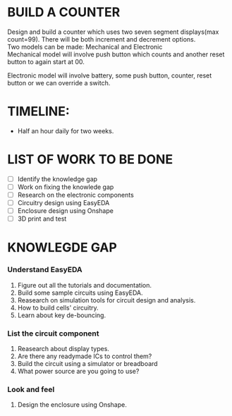 # BUILD A COUNTER
Design and build a counter which uses two seven segment displays(max count=99). There will be both increment and decrement options. </br>
Two models can be made: Mechanical and Electronic </br>
Mechanical model will involve push button which counts and another reset button to again start at 00.</br>

Electronic model will involve battery, some push button, counter, reset button or we can override a switch.</br>

# TIMELINE: 
- Half an hour daily for two weeks. </br>

# LIST OF WORK TO BE DONE
- [ ] Identify the knowledge gap
- [ ] Work on fixing the knowlede gap
- [ ] Research on the electronic components
- [ ] Circuitry design using EasyEDA
- [ ] Enclosure design using Onshape
- [ ] 3D print and test

# KNOWLEGDE GAP
### Understand EasyEDA
1) Figure out all the tutorials and documentation.</br>
2) Build some sample circuits using EasyEDA.</br>
3) Reasearch on simulation tools for circuit design and analysis. </br>
4) How to build cells' circuitry.</br> 
5) Learn about key de-bouncing. </br>

### List the circuit component 
1) Reasearch about display types. </br>
2) Are there any readymade ICs to control them? </br>
3) Build the circuit using a simulator or breadboard</br>
4) What power source are you going to use? </br>

### Look and feel 
1) Design the enclosure using Onshape.